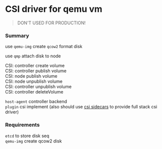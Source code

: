 # CSI driver for qemu vm 

> DON'T USED FOR PRODUCTION!

### Summary
use `qemu-img` create `qcow2` format disk

use `qmp` attach disk to node

CSI: controller create volume  
CSI: controller publish volume  
CSI: node publish volume  
CSI: node unpublish volume  
CSI: controller unpublish volume  
CSI: controller deleteVolume  

`host-agent` controller backend  
`plugin` csi implement (also should use [csi sidecars](https://kubernetes-csi.github.io/docs/sidecar-containers.html) to provide full stack csi driver)

### Requirements
`etcd` to store disk seq  
`qemu-img` create qcow2 disk

